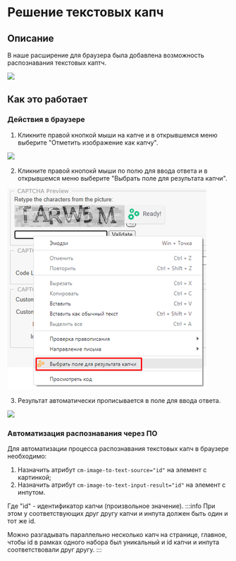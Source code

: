 ﻿---
sidebar_position: 2
---

# Решение текстовых капч
## **Описание**
В наше расширение для браузера была добавлена возможность распознавания текстовых каптч.

![](Aspose.Words.f6d390ba-8e92-4611-b5a2-167a5168d8f1.001.png) 
## **Как это работает**
### **Действия в браузере**
1. Кликните правой кнопкой мыши на капче и в открывшемся меню выберите "Отметить изображение как капчу".

![](Aspose.Words.f6d390ba-8e92-4611-b5a2-167a5168d8f1.002.png) 

2. Кликните правой кнопокй мыши по полю для ввода ответа и в открывшемся меню выберите "Выбрать поле для результата капчи".

![](captcha-field.png) 

3. Результат автоматически прописывается в поле для ввода ответа.

![](Aspose.Words.f6d390ba-8e92-4611-b5a2-167a5168d8f1.004.png) 
### **Автоматизация распознавания через ПО**
Для автоматизации процесса распознавания текстовых капч в браузере необходимо:

1. Назначить атрибут `cm-image-to-text-source="id"` на элемент с картинкой;
1. Назначить атрибут `cm-image-to-text-input-result="id"` на элемент с инпутом.

Где "id" - идентификатор капчи (произвольное значение).
:::info 
При этом у соответствующих друг другу капчи и инпута должен быть один и тот же id.

Можно разгадывать параллельно несколько капч на странице, главное, чтобы id в рамках одного набора был уникальный и id капчи и инпута соответствовали друг другу.
:::

